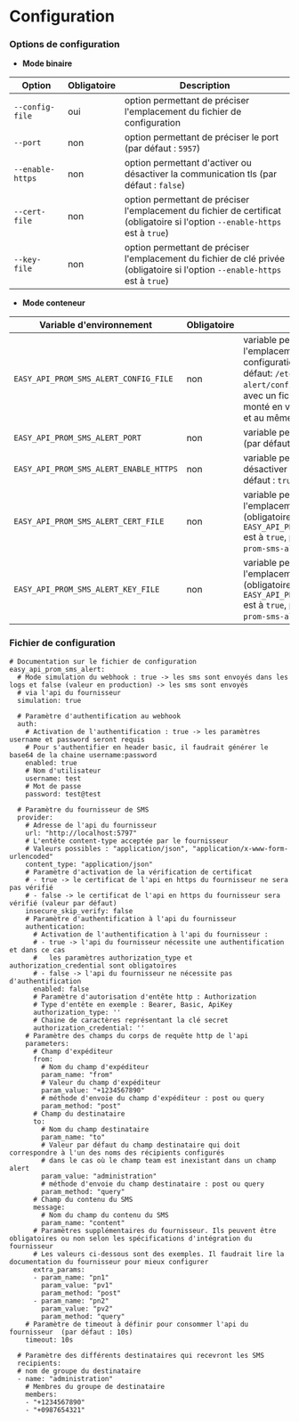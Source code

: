 # Configuration

### Options de configuration

- **Mode binaire**

|Option          |Obligatoire|Description|
|----------------|-----------|-----------|
`--config-file       `|oui|option permettant de préciser l'emplacement du fichier de configuration
`--port`|non|option permettant de préciser le port (par défaut : `5957`)
`--enable-https      `|non|option permettant d'activer ou désactiver la communication tls (par défaut : `false`)
`--cert-file`|non|option permettant de préciser l'emplacement du fichier de certificat (obligatoire si l'option `--enable-https` est à `true`)
`--key-file`|non|option permettant de préciser l'emplacement du fichier de clé privée (obligatoire si l'option `--enable-https` est à `true`)

- **Mode conteneur**

|Variable d'environnement|Obligatoire|Description|
|------------------------|-----------|-----------|
`EASY_API_PROM_SMS_ALERT_CONFIG_FILE`|non|variable permettant de préciser l'emplacement du fichier de configuration dans le conteneur (par défaut: `/etc/easy-api-prom-sms-alert/config.yaml`). Il peut être écrasé avec un fichier externe si celui-ci est monté en volume avec le même nom et au même emplacement.
`EASY_API_PROM_SMS_ALERT_PORT`|non|variable permettant de préciser le port (par défaut : `5957`)
`EASY_API_PROM_SMS_ALERT_ENABLE_HTTPS`|non|variable permettant d'activer ou désactiver la communication tls (par défaut : `true`)
`EASY_API_PROM_SMS_ALERT_CERT_FILE`|non|variable permettant de préciser l'emplacement du fichier de certificat (obligatoire si la variable `EASY_API_PROM_SMS_ALERT_ENABLE_HTTPS` est à `true`, par défaut : `/etc/easy-api-prom-sms-alert/tls/server.crt`)
`EASY_API_PROM_SMS_ALERT_KEY_FILE`|non|variable permettant de préciser l'emplacement du fichier de clé privée (obligatoire si la variable `EASY_API_PROM_SMS_ALERT_ENABLE_HTTPS` est à `true`, par défaut : `/etc/easy-api-prom-sms-alert/tls/server.key`)

### Fichier de configuration

```
# Documentation sur le fichier de configuration
easy_api_prom_sms_alert:
  # Mode simulation du webhook : true -> les sms sont envoyés dans les logs et false (valeur en production) -> les sms sont envoyés 
  # via l'api du fournisseur
  simulation: true
  
  # Paramètre d'authentification au webhook
  auth:
    # Activation de l'authentification : true -> les paramètres username et password seront requis
    # Pour s'authentifier en header basic, il faudrait générer le base64 de la chaine username:password
    enabled: true
    # Nom d'utilisateur
    username: test
    # Mot de passe
    password: test@test

  # Paramètre du fournisseur de SMS
  provider:
    # Adresse de l'api du fournisseur
    url: "http://localhost:5797"
    # L'entête content-type acceptée par le fournisseur
    # Valeurs possibles : "application/json", "application/x-www-form-urlencoded"
    content_type: "application/json"
    # Paramètre d'activation de la vérification de certificat
    # - true -> le certificat de l'api en https du fournisseur ne sera pas vérifié
    # - false -> le certificat de l'api en https du fournisseur sera vérifié (valeur par défaut)
    insecure_skip_verify: false
    # Paramètre d'authentification à l'api du fournisseur
    authentication:
      # Activation de l'authentification à l'api du fournisseur : 
      # - true -> l'api du fournisseur nécessite une authentification et dans ce cas 
      #   les paramètres authorization_type et authorization_credential sont obligatoires
      # - false -> l'api du fournisseur ne nécessite pas d'authentification
      enabled: false
      # Paramètre d'autorisation d'entête http : Authorization
      # Type d'entête en exemple : Bearer, Basic, ApiKey
      authorization_type: ''
      # Chaine de caractères représentant la clé secret
      authorization_credential: ''
    # Paramètre des champs du corps de requête http de l'api    
    parameters:
      # Champ d'expéditeur
      from:
        # Nom du champ d'expéditeur
        param_name: "from"
        # Valeur du champ d'expéditeur
        param_value: "+1234567890"
        # méthode d'envoie du champ d'expéditeur : post ou query
        param_method: "post"
      # Champ du destinataire
      to:
        # Nom du champ destinataire
        param_name: "to"
        # Valeur par défaut du champ destinataire qui doit correspondre à l'un des noms des récipients configurés
        # dans le cas où le champ team est inexistant dans un champ alert
        param_value: "administration"
        # méthode d'envoie du champ destinataire : post ou query
        param_method: "query"
      # Champ du contenu du SMS
      message:
        # Nom du champ du contenu du SMS
        param_name: "content"
      # Paramètres supplémentaires du fournisseur. Ils peuvent être obligatoires ou non selon les spécifications d'intégration du fournisseur
      # Les valeurs ci-dessous sont des exemples. Il faudrait lire la documentation du fournisseur pour mieux configurer
      extra_params:
      - param_name: "pn1"
        param_value: "pv1"
        param_method: "post"
      - param_name: "pn2"
        param_value: "pv2"
        param_method: "query"
    # Paramètre de timeout à définir pour consommer l'api du fournisseur  (par défaut : 10s)
    timeout: 10s

  # Paramètre des différents destinataires qui recevront les SMS
  recipients:
  # nom de groupe du destinataire
  - name: "administration"
    # Membres du groupe de destinataire 
    members:
    - "+1234567890"
    - "+0987654321"
```